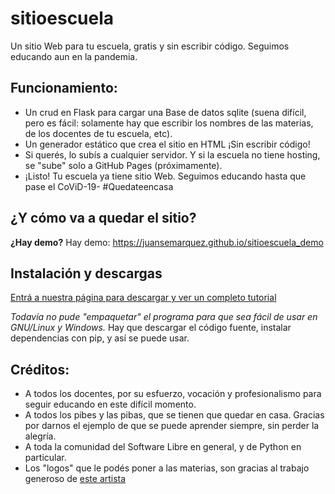 # sitioescuela
Un sitio Web para tu escuela, gratis y sin escribir código. Seguimos educando aun en la pandemia.

## Funcionamiento:
- Un crud en Flask para cargar una Base de datos sqlite (suena difícil, pero es fácil: solamente hay que escribir los nombres de las materias, de los docentes de tu escuela, etc).
- Un generador estático que crea el sitio en HTML ¡Sin escribir código!
- Si querés, lo subís a cualquier servidor. Y si la escuela no tiene hosting, se "sube" solo a GitHub Pages (próximamente).
- ¡Listo! Tu escuela ya tiene sitio Web.
Seguimos educando hasta que pase el CoViD-19- #Quedateencasa

## ¿Y cómo va a quedar el sitio?
**¿Hay demo?** Hay demo: https://juansemarquez.github.io/sitioescuela_demo

## Instalación y descargas
[Entrá a nuestra página para descargar y ver un completo tutorial](https://juansemarquez.github.io/sitioescuela)

*Todavía no pude "empaquetar" el programa para que sea fácil de usar en GNU/Linux y Windows.*
Hay que descargar el código fuente, instalar dependencias con pip, y así se puede usar.


## Créditos:
- A todos los docentes, por su esfuerzo, vocación y profesionalismo para seguir educando en este difícil momento.
- A todos los pibes y las pibas, que se tienen que quedar en casa. Gracias por darnos el ejemplo de que se puede aprender siempre, sin perder la alegría.
- A toda la comunidad del Software Libre en general, y de Python en particular.
- Los "logos" que le podés poner a las materias, son gracias al trabajo generoso de [este artista](https://illlustrations.co/)
